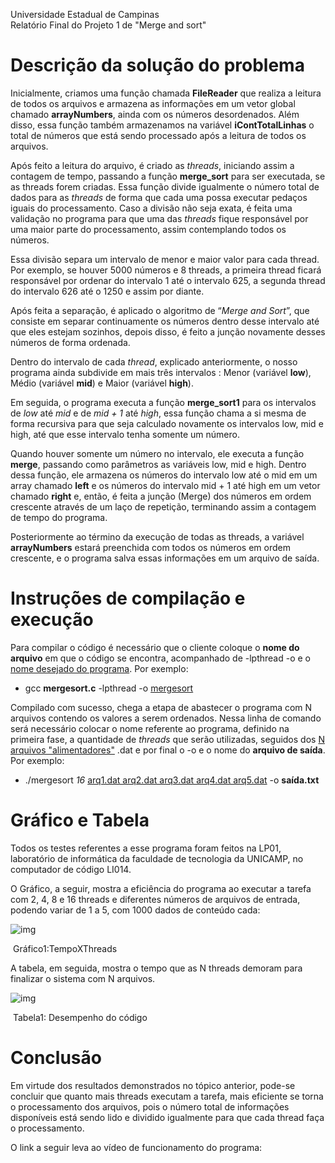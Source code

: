 Universidade Estadual de Campinas                                         
Relatório Final do Projeto 1 de "Merge and sort"

#  Descrição da solução do problema 

Inicialmente, criamos uma função chamada **FileReader** que realiza a leitura de todos os arquivos e armazena as informações em um vetor global chamado **arrayNumbers**, ainda com os números desordenados. Além disso, essa função também armazenamos na variável **iContTotalLinhas** o total de números que está sendo processado após a leitura de todos os arquivos.

Após feito a leitura do arquivo, é criado as *threads*, iniciando assim a contagem de tempo, passando a função **merge_sort** para ser executada, se as threads forem criadas. Essa função divide igualmente o número total de dados para as *threads* de forma que cada uma possa executar pedaços iguais do processamento. Caso a divisão não seja exata, é feita uma validação no programa para que uma das *threads* fique responsável por uma maior parte do processamento, assim contemplando todos os números.

Essa divisão separa um intervalo de menor e maior valor para cada thread. Por exemplo, se houver 5000 números e 8 threads, a primeira thread ficará responsável por ordenar do intervalo 1 até o intervalo 625, a segunda thread do intervalo 626 até o 1250 e assim por diante.

Após feita a separação, é aplicado o algoritmo de “*Merge and Sort*”, que consiste em separar continuamente os números dentro desse intervalo até que eles estejam sozinhos, depois disso, é feito a junção novamente desses números de forma ordenada.

Dentro do intervalo de cada *thread*, explicado anteriormente, o nosso programa ainda subdivide em mais três intervalos : Menor (variável **low**), Médio (variável **mid**) e Maior (variável **high**).

Em seguida, o programa executa a função **merge_sort1** para os intervalos de *low* até *mid* e de *mid + 1* até *high*, essa função chama a si mesma de forma recursiva para que seja calculado novamente os intervalos low, mid e high, até que esse intervalo tenha somente um número.

Quando houver somente um número no intervalo, ele executa a função **merge**, passando como parâmetros as variáveis low, mid e high. Dentro dessa função, ele armazena os números do intervalo low até o mid em um array chamado **left** e os números do intervalo mid + 1 até high em um vetor chamado **right** e, então, é feita a junção (Merge) dos números em ordem crescente através de um laço de repetição, terminando assim a contagem de tempo do programa.

Posteriormente ao término da execução de todas as threads, a variável **arrayNumbers** estará preenchida com todos os números em ordem crescente, e o programa salva essas informações em um arquivo de saída.



# Instruções de compilação e execução

Para compilar o código é necessário que o cliente coloque o **nome do arquivo** em que o código se encontra, acompanhado de -lpthread -o e o <u>nome desejado do programa</u>. Por exemplo:

- gcc **mergesort.c** -lpthread -o <u>mergesort</u>

Compilado com sucesso, chega a etapa de abastecer o programa com N arquivos contendo os valores a serem ordenados. Nessa linha de comando será necessário colocar o nome referente ao programa, definido na primeira fase, a quantidade de *threads* que serão utilizadas, seguidos dos <u>N arquivos  "alimentadores"</u> .dat e por final o -o e o nome do **arquivo de saída**. Por exemplo: 

- ./mergesort  *16* <u>arq1.dat arq2.dat arq3.dat arq4.dat arq5.dat</u> -o **saída.txt**

# Gráfico e Tabela

Todos os testes referentes a esse programa foram feitos na LP01, laboratório de informática da faculdade de tecnologia da UNICAMP, no computador de código LI014.

O Gráfico, a seguir, mostra a eficiência do programa ao executar a tarefa com 2, 4, 8 e 16 threads e diferentes números de arquivos de entrada, podendo variar de 1 a 5, com 1000 dados de conteúdo cada: 

 ![img](https://lh5.googleusercontent.com/EDVAn4f4JKjfbth_YsLMWSpP3oUXSsj-KOZgTuxwkAMRmGs7l0eFMCbW1U-vhnq3YCyOP1QvzwzEbgdJyB9slI8UUO2u57g-ThLRdob8JAgvG80xwMVdr6-H0WtWtNAYU_4z8luX) 

​																									Gráfico1:TempoXThreads													

A tabela, em seguida, mostra o tempo que as N threads demoram para finalizar  o sistema com N arquivos. 

 ![img](https://lh4.googleusercontent.com/6mnlvlogZR0l9RFOEQe5-q9GwcAIvzCLV0CRo_zMrSdf6pz12vAXFVNpjwPa8lZh7uVBhpSsMWjSSoFDq3Qay0m7VKnBeVEpSaj0zulupM3RzkR2xSKAPiPbDTZYHvBqlzKg5Ek8) 

​															Tabela1: Desempenho do código

# Conclusão

Em virtude dos resultados demonstrados no tópico anterior, pode-se concluir que quanto mais threads executam a tarefa, mais eficiente se torna o processamento dos arquivos, pois o número total de informações disponíveis está sendo lido e dividido igualmente para que cada thread faça o processamento.

O link a seguir leva ao vídeo de funcionamento do programa:
